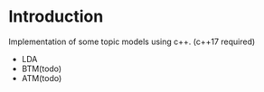 # Introduction

Implementation of some topic models using c++. (c++17 required)

+ LDA
+ BTM(todo)
+ ATM(todo)